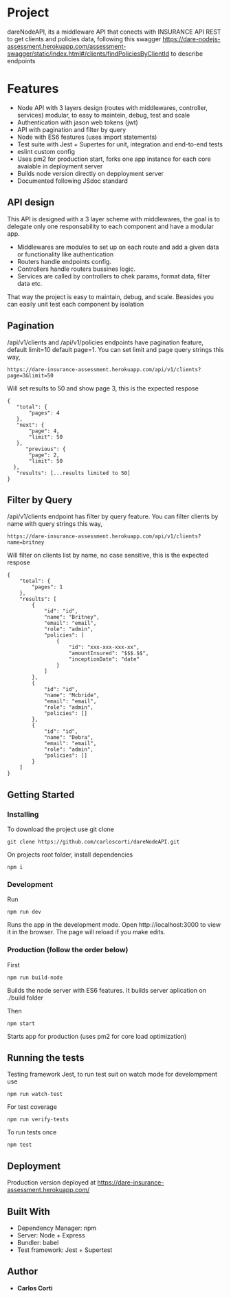 # Project

dareNodeAPI, its a middleware API that conects with INSURANCE API REST to get clients and policies data, following this swagger
https://dare-nodejs-assessment.herokuapp.com/assessment-swagger/static/index.html#/clients/findPoliciesByClientId
to describe endpoints

# Features

- Node API with 3 layers design (routes with middlewares, controller, services) modular, to easy to maintein, debug, test and scale
- Authentication with jason web tokens (jwt)
- API with pagination and filter by query
- Node with ES6 features (uses import statements)
- Test suite with Jest + Supertes for unit, integration and end-to-end tests
- eslint custom config
- Uses pm2 for production start, forks one app instance for each core avaiable in deployment server
- Builds node version directly on depployment server
- Documented following JSdoc standard

## API design

This API is designed with a 3 layer scheme with middlewares, the goal is to delegate only one responsability to each component and have a modular app.

- Middlewares are modules to set up on each route and add a given data or functionality like authentication
- Routers handle endpoints config.
- Controllers handle routers bussines logic.
- Services are called by controllers to chek params, format data, filter data etc.

That way the project is easy to maintain, debug, and scale. Beasides you can easily unit test each component by isolation

## Pagination

/api/v1/clients and /api/v1/policies endpoints have pagination feature, default limit=10 default page=1.
You can set limit and page query strings this way,

```
https://dare-insurance-assessment.herokuapp.com/api/v1/clients?page=3&limit=50
```

Will set results to 50 and show page 3, this is the expected respose

```
{
   "total": {
       "pages": 4
   },
   "next": {
       "page": 4,
       "limit": 50
   },
      "previous": {
       "page": 2,
       "limit": 50
  },
   "results": [...results limited to 50]
}
```

## Filter by Query

/api/v1/clients endpoint has filter by query feature.
You can filter clients by name with query strings this way,

```
https://dare-insurance-assessment.herokuapp.com/api/v1/clients?name=britney
```

Will filter on clients list by name, no case sensitive, this is the expected respose

```
{
    "total": {
        "pages": 1
    },
    "results": [
        {
            "id": "id",
            "name": "Britney",
            "email": "email",
            "role": "admin",
            "policies": [
                {
                    "id": "xxx-xxx-xxx-xx",
                    "amountInsured": "$$$.$$",
                    "inceptionDate": "date"
                }
            ]
        },
        {
            "id": "id",
            "name": "Mcbride",
            "email": "email",
            "role": "admin",
            "policies": []
        },
        {
            "id": "id",
            "name": "Debra",
            "email": "email",
            "role": "admin",
            "policies": []
        }
    ]
}
```

## Getting Started

### Installing

To download the project use git clone

```
git clone https://github.com/carloscorti/dareNodeAPI.git
```

On projects root folder, install dependencies

```
npm i
```

### Development

Run

```
npm run dev
```

Runs the app in the development mode. Open http://localhost:3000 to view it in the browser. The page will reload if you make edits.

### Production (follow the order below)

First

```
npm run build-node
```

Builds the node server with ES6 features. It builds server aplication on ./build folder

Then

```
npm start
```

Starts app for production (uses pm2 for core load optimization)

## Running the tests

Testing framework Jest, to run test suit on watch mode for develompment use

```
npm run watch-test
```

For test coverage

```
npm run verify-tests
```

To run tests once

```
npm test
```

## Deployment

Production version deployed at https://dare-insurance-assessment.herokuapp.com/

## Built With

- Dependency Manager: npm
- Server: Node + Express
- Bundler: babel
- Test framework: Jest + Supertest

## Author

- **Carlos Corti**
